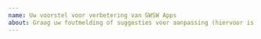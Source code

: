 ```yaml
---
name: Uw voorstel voor verbetering van GWSW Apps
about: Graag uw foutmelding of suggesties voor aanpassing (hiervoor is wel aanmelding bij GitHub noodzakelijk). Geef in de titel svp aan om welke applicatie en wat de aard van de melding is, bijvoorbeeld: - Nulmeting: Fout in rapport - GWSW Browser: Knop werkt niet
---
```

